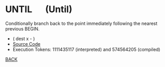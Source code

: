 # UNTIL &emsp; (Until)
Conditionally branch back to the point immediately following the nearest previous BEGIN.
* ( dest x - )
* [Source Code](../words/core/Until.cs)
* Execution Tokens: 1111435117 (interpreted) and 574564205 (compiled)


[BACK](builtins.md#Until)
